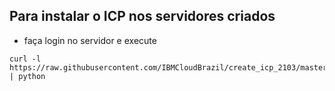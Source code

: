 ## Para instalar o ICP nos servidores criados
- faça login no servidor e execute
````
curl -l https://raw.githubusercontent.com/IBMCloudBrazil/create_icp_2103/master/config/install.py | python
````